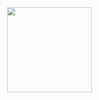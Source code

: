 <div align="center">
    <a href="#">
        <img src="https://tanjeffreyz-github-overview.herokuapp.com/" width="192px" height="192px"/>
    </a>
</div>
